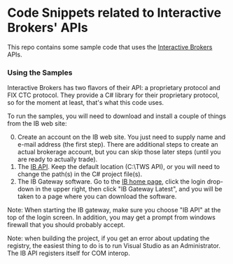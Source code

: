 # Code Snippets related to Interactive Brokers' APIs #

This repo contains some sample code that uses the [Interactive Brokers](https://www.interactivebrokers.com/) APIs.

### Using the Samples ###

Interactive Brokers has two flavors of their API: a proprietary protocol and FIX CTC protocol. They provide a C# library for their proprietary protocol, so for the moment at least, that's what this code uses.

To run the samples, you will need to download and install a couple of things from the IB web site:

0. Create an account on the IB web site. You just need to supply name and e-mail address (the first step). There are additional steps to create an actual brokerage account, but you can skip those later steps (until you are ready to actually trade).
1. The [IB API](http://interactivebrokers.github.io/). Keep the default location (C:\TWS API), or you will need to change the path(s) in the C# project file(s).
2. The IB Gateway software. Go to the [IB home page](https://www.interactivebrokers.com/), click the login drop-down in the upper right, then click "IB Gateway Latest", and you will be taken to a page where you can download the software.

Note: When starting the IB gateway, make sure you choose "IB API" at the top of the login screen. In addition, you may get a prompt from windows firewall that you should probably accept.

Note: when building the project, if you get an error about updating the registry, the easiest thing to do is to run Visual Studio as an Administrator. The IB API registers itself for COM interop.

